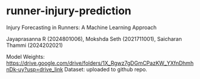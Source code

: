 # runner-injury-prediction
Injury Forecasting in Runners: A Machine Learning Approach


Jayaprasanna R (2024801006), Mokshda Seth (2021711001), Saicharan Thammi (2024202021)

Model Weights: https://drive.google.com/drive/folders/1X_Rgwz7gDGmCPazKW_YXfnDhmhnDk-uy?usp=drive_link 
Dataset: uploaded to github repo.
